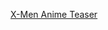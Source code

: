 ---
layout: post
wordpress_id: 1019
wordpress_url: http://noesbueno.com/archives/1019
date: '2011-02-21 11:59:58 -0600'
date_gmt: '2011-02-21 16:59:58 -0600'
body: |
  <p><a href="http://www.epicponyz.com/2011/02/x-men-anime-teaser.html">X-Men Anime Teaser</a></p>
---